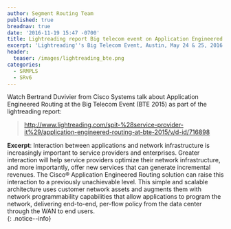 ```yaml
---
author: Segment Routing Team
published: true
breadnav: true
date: '2016-11-19 15:47 -0700'
title: Lightreading report Big telecom event on Application Engineered Routing
excerpt: 'Lightreading''s Big Telecom Event, Austin, May 24 & 25, 2016 '
header:
  teaser: /images/lightreading_bte.png
categories:
  - SRMPLS
  - SRv6
---
```

  
Watch Bertrand Duvivier from Cisco Systems talk about Application Engineered Routing at the Big Telecom Event (BTE 2015) as part of the lightreading report:  

><http://www.lightreading.com/spit-%28service-provider-it%29/application-engineered-routing-at-bte-2015/v/d-id/716898>

**Excerpt**: Interaction between applications and network infrastructure is increasingly important to service providers and enterprises. Greater interaction will help service providers optimize their network infrastructure, and more importantly, offer new services that can generate incremental revenues. The Cisco® Application Engineered Routing solution can raise this interaction to a previously unachievable level. This simple and scalable architecture uses customer network assets and augments them with network programmability capabilities that allow applications to program the network, delivering end-to-end, per-flow policy from the data center through the WAN to end users.   
{: .notice--info}

